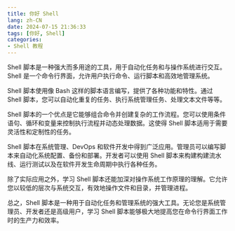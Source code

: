 ```yaml
---
title: 你好 Shell
lang: zh-CN
date: 2024-07-15 21:36:33
tags: [你好, Shell]
categories:
- Shell 教程
---
```



Shell 脚本是一种强大而多用途的工具，用于自动化任务和与操作系统进行交互。Shell 是一个命令行界面，允许用户执行命令、运行脚本和高效地管理系统。

Shell 脚本使用像 Bash 这样的脚本语言编写，提供了各种功能和特性。通过 Shell 脚本，您可以自动化重复的任务、执行系统管理任务、处理文本文件等等。

Shell 脚本的一个优点是它能够组合命令并创建复杂的工作流程。您可以使用条件语句、循环和变量来控制执行流程并动态处理数据。这使得 Shell 脚本适用于需要灵活性和定制性的任务。

Shell 脚本在系统管理、DevOps 和软件开发中得到广泛应用。管理员可以编写脚本来自动化系统配置、备份和部署。开发者可以使用 Shell 脚本来构建构建流水线、运行测试以及在软件开发生命周期中执行各种任务。

除了实际应用之外，学习 Shell 脚本还能加深对操作系统工作原理的理解。它允许您以较低的层次与系统交互，有效地操作文件和目录，并管理进程。

总之，Shell 脚本是一种用于自动化任务和管理系统的强大工具。无论您是系统管理员、开发者还是高级用户，学习 Shell 脚本能够极大地提高您在命令行界面工作时的生产力和效率。

